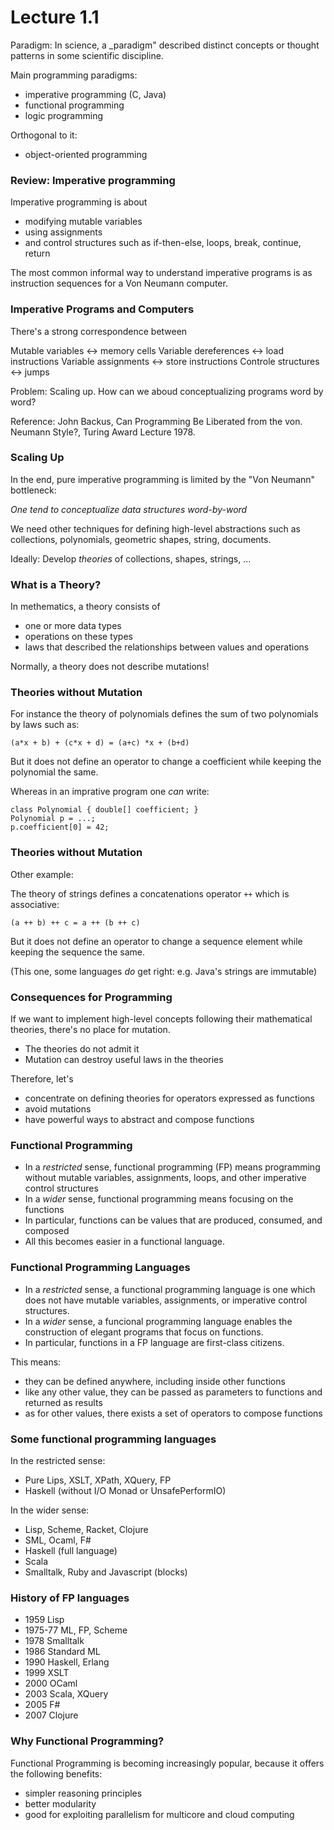 # Lecture 1.1

Paradigm: In science, a _paradigm" described distinct concepts or thought patterns in some scientific discipline.

Main programming paradigms:

* imperative programming (C, Java)
* functional programming
* logic programming

Orthogonal to it:

* object-oriented programming

### Review: Imperative programming

Imperative programming is about

* modifying mutable variables
* using assignments
* and control structures such as if-then-else, loops, break, continue, return

The most common informal way to understand imperative programs is as instruction sequences for a Von Neumann computer.

### Imperative Programs and Computers

There's a strong correspondence between

Mutable variables <-> memory cells
Variable dereferences <-> load instructions
Variable assignments <-> store instructions
Controle structures <-> jumps

Problem: Scaling up. How can we aboud conceptualizing programs word by word?

Reference: John Backus, Can Programming Be Liberated from the von. Neumann Style?, Turing Award Lecture 1978.

### Scaling Up

In the end, pure imperative programming is limited by the "Von Neumann" bottleneck:

_One tend to conceptualize data structures word-by-word_

We need other techniques for defining high-level abstractions such as collections, polynomials, geometric shapes, string, documents.

Ideally: Develop _theories_ of collections, shapes, strings, ...

### What is a Theory?

In methematics, a theory consists of

* one or more data types
* operations on these types
* laws that described the relationships between values and operations

Normally, a theory does not describe mutations!

### Theories without Mutation

For instance the theory of polynomials defines the sum of two polynomials by laws such as:

`(a*x + b) + (c*x + d) = (a+c) *x + (b+d)`

 But it does not define an operator to change a coefficient while keeping the polynomial the same.
 
 Whereas in an imprative program one _can_ write:
 
 ```
 class Polynomial { double[] coefficient; }
 Polynomial p = ...;
 p.coefficient[0] = 42;
 ```
 
 ### Theories without Mutation
 
 Other example:
 
 The theory of strings defines a concatenations operator `++` which is associative:
 
 `(a ++ b) ++ c = a ++ (b ++ c)`
 
 But it does not define an operator to change a sequence element while keeping the sequence the same.
 
 (This one, some languages _do_ get right: e.g. Java's strings are immutable)
 
### Consequences for Programming

If we want to implement high-level concepts following their mathematical theories, there's no place for mutation.

* The theories do not admit it
* Mutation can destroy useful laws in the theories

Therefore, let's

* concentrate on defining theories for operators expressed as functions
* avoid mutations
* have powerful ways to abstract and compose functions

### Functional Programming

* In a _restricted_ sense, functional programming (FP) means programming without mutable variables, assignments, loops, and other imperative control structures
* In a _wider_ sense, functional programming means focusing on the functions
* In particular, functions can be values that are produced, consumed, and composed
* All this becomes easier in a functional language.

### Functional Programming Languages

* In a _restricted_ sense, a functional programming language is one which does not have mutable variables, assignments, or imperative control structures.
* In a _wider_ sense, a funcional programming language enables the construction of elegant programs that focus on functions.
* In particular, functions in a FP language are first-class citizens.

This means:

* they can be defined anywhere, including inside other functions
* like any other value, they can be passed as parameters to functions and returned as results
* as for other values, there exists a set of operators to compose functions

### Some functional programming languages

In the restricted sense:

* Pure Lips, XSLT, XPath, XQuery, FP
* Haskell (without I/O Monad or UnsafePerformIO)

In the wider sense:

* Lisp, Scheme, Racket, Clojure
* SML, Ocaml, F#
* Haskell (full language)
* Scala
* Smalltalk, Ruby and Javascript (blocks)

### History of FP languages

* 1959		Lisp
* 1975-77	ML, FP, Scheme
* 1978		Smalltalk
* 1986		Standard ML
* 1990		Haskell, Erlang
* 1999		XSLT
* 2000		OCaml
* 2003		Scala, XQuery
* 2005		F#
* 2007		Clojure

### Why Functional Programming?

Functional Programming is becoming increasingly popular, because it offers the following benefits:

* simpler reasoning principles
* better modularity
* good for exploiting parallelism for multicore and cloud computing

